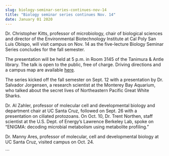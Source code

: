 ```yaml
---
slug: biology-seminar-series-continues-nov-14
title: "Biology seminar series continues Nov. 14"
date: January 01 2020
---
```


 
<p>
  Dr. Christopher Kitts, professor of microbiology, chair of biological sciences
  and director of the Environmental Biotechnology Institute at Cal Poly San Luis
  Obispo, will visit campus on Nov. 14 as the five-lecture Biology Seminar
  Series concludes for the fall semester.
</p>
<p>
  The presentation will be held at 5 p.m. in Room 3145 of the Tanimura &amp;
  Antle library. The talk is open to the public, free of charge. Driving
  directions and a campus map are available
  <a href="https://csumb.edu/map">here</a>.
</p>
<p>
  The series kicked off the fall semester on Sept. 12 with a presentation by Dr.
  Salvador Jorgensen, a research scientist at the Monterey Bay Aquarium, who
  talked about the secret lives of Northeastern Pacific Great White Sharks.
</p>
<p>
  Dr. Al Zahler, professor of molecular cell and developmental biology and
  department chair at UC Santa Cruz, followed on Sept. 26 with a presentation on
  ciliated protozoans. On Oct. 10, Dr. Trent Northen, staff scientist at the
  U.S. Dept. of Energy’s Lawrence Berkeley Lab, spoke on “ENIGMA: decoding
  microbial metabolism using metabolite profiling.”
</p>
<p>
  Dr. Manny Ares, professor of molecular, cell and developmental biology at UC
  Santa Cruz, visited campus on Oct. 24.
</p>
```

